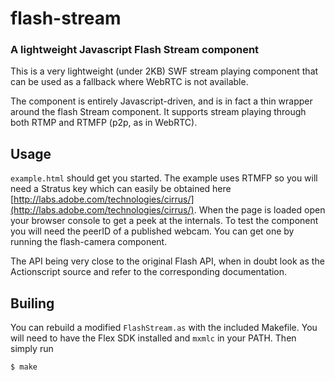 flash-stream
============
### A lightweight Javascript Flash Stream component

This is a very lightweight (under 2KB) SWF stream playing component that can be used as a fallback where WebRTC is not available.

The component is entirely Javascript-driven, and is in fact a thin wrapper around the flash Stream component. It supports stream playing through both RTMP and RTMFP (p2p, as in WebRTC).

Usage
-----

`example.html` should get you started. The example uses RTMFP so you will need a Stratus key which can easily be obtained here [http://labs.adobe.com/technologies/cirrus/](http://labs.adobe.com/technologies/cirrus/). When the page is loaded open your browser console to get a peek at the internals. To test the component you will need the peerID of a published webcam. You can get one by running the flash-camera component.

The API being very close to the original Flash API, when in doubt look as the Actionscript source and refer to the corresponding documentation.

Builing
-------

You can rebuild a modified `FlashStream.as` with the included Makefile. You will need to have the Flex SDK installed and `mxmlc` in your PATH. Then simply run

```bash
$ make
```

